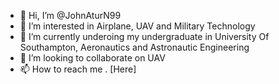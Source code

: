 - 👋 Hi, I’m @JohnAturN99
- 👀 I’m interested in Airplane, UAV and Military Technology 
- 🌱 I’m currently underoing my undergraduate in University Of Southampton, Aeronautics and Astronautic Engineering
- 💞️ I’m looking to collaborate on UAV
- 📫 How to reach me . [Here]

<!---
JohnAturN99/JohnAturN99 is a ✨ special ✨ repository because its `README.md` (this file) appears on your GitHub profile.
You can click the Preview link to take a look at your changes.
--->
